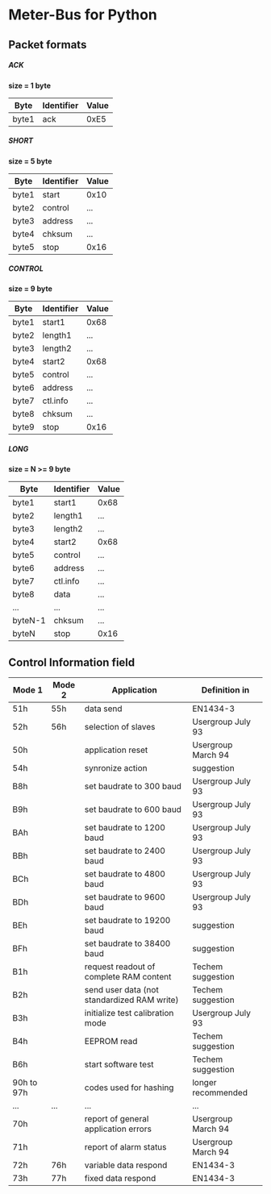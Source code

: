 # Meter-Bus for Python

## Packet formats

##### ACK

**size = 1 byte**

| Byte  | Identifier | Value |
|-------|------------|-------|
| byte1 | ack        | 0xE5  |


##### SHORT

**size = 5 byte**

| Byte  | Identifier | Value |
|-------|------------|-------|
| byte1 | start      | 0x10  |
| byte2 | control    | ...   |
| byte3 | address    | ...   |
| byte4 | chksum     | ...   |
| byte5 | stop       | 0x16  |


##### CONTROL

**size = 9 byte**

| Byte  | Identifier | Value |
|-------|------------|-------|
| byte1 | start1     | 0x68  |
| byte2 | length1    | ...   |
| byte3 | length2    | ...   |
| byte4 | start2     | 0x68  |
| byte5 | control    | ...   |
| byte6 | address    | ...   |
| byte7 | ctl.info   | ...   |
| byte8 | chksum     | ...   |
| byte9 | stop       | 0x16  |


##### LONG

**size = N >= 9 byte**

| Byte    | Identifier | Value |
|---------|------------|-------|
| byte1   | start1     | 0x68  |
| byte2   | length1    | ...   |
| byte3   | length2    | ...   |
| byte4   | start2     | 0x68  |
| byte5   | control    | ...   |
| byte6   | address    | ...   |
| byte7   | ctl.info   | ...   |
| byte8   | data       | ...   |
| ...     | ...        | ...   |
| byteN-1 | chksum     | ...   |
| byteN   | stop       | 0x16  |


## Control Information field

| Mode 1     | Mode 2 | Application                                 |  Definition in     |
|------------|--------|---------------------------------------------|--------------------|
| 51h        | 55h    | data send                                   | EN1434-3           |
| 52h        | 56h    | selection of slaves                         | Usergroup July 93  |
| 50h        |        | application reset                           | Usergroup March 94 |
| 54h        |        | synronize action                            | suggestion         |
| B8h        |        | set baudrate to 300 baud                    | Usergroup July 93  |
| B9h        |        | set baudrate to 600 baud                    | Usergroup July 93  |
| BAh        |        | set baudrate to 1200 baud                   | Usergroup July 93  |
| BBh        |        | set baudrate to 2400 baud                   | Usergroup July 93  |
| BCh        |        | set baudrate to 4800 baud                   | Usergroup July 93  |
| BDh        |        | set baudrate to 9600 baud                   | Usergroup July 93  |
| BEh        |        | set baudrate to 19200 baud                  | suggestion         |
| BFh        |        | set baudrate to 38400 baud                  | suggestion         |
| B1h        |        | request readout of complete RAM content     | Techem suggestion  |
| B2h        |        | send user data (not standardized RAM write) | Techem suggestion  |
| B3h        |        | initialize test calibration mode            | Usergroup July 93  |
| B4h        |        | EEPROM read                                 | Techem suggestion  |
| B6h        |        | start software test                         | Techem suggestion  |
| 90h to 97h |        | codes used for hashing                      | longer recommended |
| ...        | ...    | ...                                         | ...                |
| 70h        |        | report of general application errors        | Usergroup March 94 |
| 71h        |        | report of alarm status                      | Usergroup March 94 |
| 72h        | 76h    | variable data respond                       | EN1434-3           |
| 73h        | 77h    | fixed data respond                          | EN1434-3           |